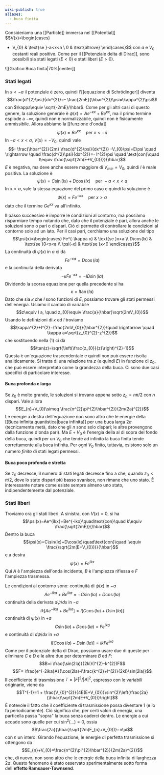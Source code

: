 ```yaml
---
wiki-publish: true
aliases:
  - buca finita
---
```

Consideriamo una [[Particle]] immersa nel [[Potential]]
$$V(x)=\begin{cases}
- V_{0} & \text{se }-a<x<a \\
0 & \text{altrove}
\end{cases}$$
con $a$ e $V_{0}$ costanti reali positive. Come per il [[Potenziale delta di Dirac]], sono possibili sia stati legati ($E<0$) e stati liberi ($E>0$).

![[Grafico Buca finita|70%|center]]
### Stati legati
In $x<-a$ il potenziale è zero, quindi l'[[equazione di Schrödinger]] diventa
$$\frac{d^{2}\psi}{dx^{2}}=- \frac{2mE}{\hbar^{2}}\psi=\kappa^{2}\psi$$
con $\kappa\equiv \sqrt{-2mE}/\hbar$. Come per gli altri casi di questo genere, la soluzione generale è $\psi(x)=Ae^{-\kappa x}+Be^{\kappa x}$, ma il primo termine esplode a $-\infty$, quindi non è normalizzabile, quindi non è fisicamente ammissibile. Allora abbiamo la [[funzione d'onda]]
$$\psi(x)=Be^{\kappa x}\quad \text{per }x<-a$$
In $-a<x<a$, $V(x)=-V_{0}$, quindi vale
$$- \frac{\hbar^{2}}{2m} \frac{d^{2}\psi}{dx^{2}} -V_{0}\psi=E\psi \quad \rightarrow \quad \frac{d^{2}\psi}{dx^{2}}=- l^{2}\psi \quad \text{con}\quad l\equiv \frac{\sqrt{2m(E+V_{0})}}{\hbar}$$
$E$ è negativa, ma deve anche essere maggiore di $V_{min}=V_{0}$, quindi $l$ è reale positiva. La soluzione è
$$\psi(x)=C\sin(lx)+D\cos(lx) \quad \text{per }-a<x<a$$
In $x>a$, vale la stessa equazione del primo caso e quindi la soluzione è
$$\psi(x)=Fe^{-\kappa x}\quad \text{per }x>a$$
dato che il termine $Ge^{\kappa x}$ va all'infinito.

Il passo successivo è imporre le condizioni al contorno, ma possiamo risparmiare tempo notando che, dato che il potenziale è pari, allora anche le soluzioni sono o pari o dispari. Ciò ci permette di controllare le condizioni al contorno solo ad un lato. Per il casi pari, cerchiamo una soluzione del tipo
$$\psi(x)=\begin{cases}
Fe^{-\kappa x} & \text{se }x>a \\
D\cos(lx) & \text{se }0<x<a \\
\psi(-x) & \text{se }x<0
\end{cases}$$
La continuità di $\psi(x)$ in $a$ ci dà
$$Fe^{-\kappa a}=D\cos(la)$$
e la continuità della derivata
$$-\kappa Fe^{-\kappa x}=-lD\sin(la)$$
Dividendo la scorsa equazione per quella precedente si ha
$$\kappa=l\tan(la)\tag{1}$$
Dato che sia $\kappa$ che $l$ sono funzioni di $E$, possiamo trovare gli stati permessi dell'energia. Usiamo il cambio di variabile
$$z\equiv l a, \quad z_{0}\equiv \frac{a}{\hbar}\sqrt{2mV_{0}}$$
Usando le definizioni di $\kappa$ ed $l$ troviamo
$$\kappa^{2}+l^{2}=\frac{2mV_{0}}{\hbar^{2}}\quad \rightarrow \quad \kappa a=\sqrt{z_{0}^{2}-z^{2}}$$
che sostituendo nella $(1)$ ci dà
$$\tan(z)=\sqrt{\left(\frac{z_{0}}{z}\right)^{2}-1}$$
Questa è un'equazione trascendentale e quindi non può essere risolta analiticamente. Si tratta di una relazione tra $z$ (e quindi $E$) in funzione di $z_{0}$, che può essere interpretato come la grandezza della buca. Ci sono due casi specifici di particolare interesse.
#### Buca profonda e larga
Se $z_{0}$ è molto grande, le soluzioni si trovano appena sotto $z_{n}=n\pi/2$ con $n$ dispari. Vale allora
$$E_{n}+V_{0}\simeq \frac{n^{2}\pi^{2}\hbar^{2}}{2m(2a)^{2}}$$
Le energie a destra dell'equazione non sono altro che le energie della [[Buca infinita quantistica|buca infinita]] per una buca larga $2a$ (tecnicamente metà, dato che gli $n$ sono solo dispari; le altre provengono dalla funzione d'onda pari). Ma $E+V_{0}$ è l'energia della al di sopra del fondo della buca, quindi per un $V_{0}$ che tende ad infinito la buca finita tende correttamente alla buca infinita. Per ogni $V_{0}$ finito, tuttavia, esistono solo un numero *finito* di stati legati permessi.
#### Buca poco profonda e stretta
Se $z_{0}$ decresce, il numero di stati legati decresce fino a che, quando $z_{0}<\pi/2$, dove lo stato dispari più basso svanisce, non rimane che uno stato. È interessante notare come esiste sempre almeno uno stato, indipendentemente dal potenziale.
### Stati liberi
Troviamo ora gli stati liberi. A sinistra, con $V(x)=0$, si ha
$$\psi(x)=Ae^{ikx}+Be^{-ikx}\quad\text{con}\quad k\equiv \frac{\sqrt{2mE}}{\hbar}$$
Dentro la buca
$$\psi(x)=C\sin(lx)+D\cos(lx)\quad\text{con}\quad l\equiv \frac{\sqrt{2m(E+V_{0})}}{\hbar}$$
e a destra
$$\psi(x)=Fe^{ikx}$$
Qui $A$ è l'ampiezza dell'onda incidente, $B$ è l'ampiezza riflessa e $F$ l'ampiezza trasmessa.

Le condizioni al contorno sono: continuità di $\psi(x)$ in $-a$
$$Ae^{-ika}+Be^{ika}=-C\sin(la)+D\cos(la)$$
continuità della derivata $d\psi/dx$ in $-a$
$$ik[Ae^{-ika}+Be^{ika}]=l[C\cos(la)+D\sin(la)]$$
continuità di $\psi(x)$ in $+a$
$$C\sin(la)+D\cos(la)=Fe^{ika}$$
e continuità di $d\psi/dx$ in $+a$
$$l[C\cos(la)-D\sin(la)]=ikFe^{ika}$$
Come per il potenziale delta di Dirac, possiamo usare due di queste per eliminare $C$ e $D$ e le altre due per determinare $B$ ed $F$:
$$B=i \frac{\sin(2la)}{2kl}(l^{2}-k^{2})F$$
$$F= \frac{e^{-2ika}A}{\cos(2la)-i\frac{k^{2}+l^{2}}{2kl}\sin(2la)}$$
Il coefficiente di trasmissione $T=|F|^{2}/|A|^{2}$, espresso con le variabili originarie, viene da
$$T^{-1}=1 + \frac{V_{0}^{2}}{4E(E+V_{0})}\sin^{2}\left(\frac{2a}{\hbar}\sqrt{2m(E+V_{0})}\right)$$
È notevole il fatto che il coefficiente di trasmissione possa diventare 1 (e lo fa periodicamente). Ciò significa che, per certi valori di energia, una particella passa "sopra" la buca senza caderci dentro. Le energie a cui accade sono quelle per cui $\sin^{2}(\ldots)=0$, ossia
$$\frac{2a}{\hbar}\sqrt{2m(E_{n}+V_{0})}=n\pi$$
con $n$ un intero. Girando l'equazione, le energie di perfetta trasmissione si ottengono da
$$E_{n}+V_{0}=\frac{n^{2}\pi^{2}\hbar^{2}}{2m(2a)^{2}}$$
che, di nuovo, non sono altro che le energie della buca infinita di larghezza $2a$. Questo fenomeno è stato osservato sperimentalmente sotto forma dell'**effetto Ramsauer-Townsend**.
